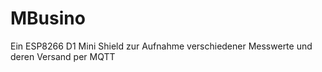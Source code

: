 # MBusino
Ein ESP8266 D1 Mini Shield zur Aufnahme verschiedener Messwerte und deren Versand per MQTT
